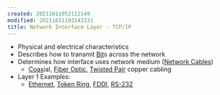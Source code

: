 ```yaml
---
created: 20211011052112149
modified: 20211031193143331
title: Network Interface Layer - TCP/IP
---
```


- Physical and electrical characteristics
- Describes how to transmit [Bit](#Bit)s across the network
- Determines how interface uses network medium ([Network Cables](#Network%20Cables))
  - [Coax](#Coax)ial, [Fiber Optic](#Fiber%20Optic), [Twisted Pair](#Twisted%20Pair) copper cabling
- Layer 1 Examples:
  - [Ethernet](#Ethernet), [Token Ring](#Token%20Ring), [FDDI](#FDDI), [RS-232](#RS-232)
